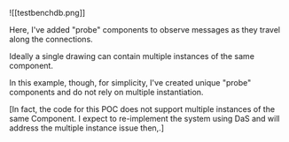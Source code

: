 ![[testbenchdb.png]]

Here, I've added "probe" components to observe messages as they travel along the connections.

Ideally a single drawing can contain multiple instances of the same component.

In this example, though, for simplicity, I've created unique "probe" components and do not rely on multiple instantiation.

[In fact, the code for this POC does not support multiple instances of the same Component.  I expect to re-implement the system using DaS and will address the multiple instance issue then,.]